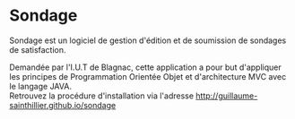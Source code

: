 Sondage
=======

Sondage est un logiciel de gestion d'édition et de soumission de sondages de satisfaction.

Demandée par l'I.U.T de Blagnac, cette application a pour but d'appliquer les principes de Programmation Orientée Objet et d'architecture MVC avec le langage JAVA.
<br />
Retrouvez la procédure d'installation via l'adresse http://guillaume-sainthillier.github.io/sondage
